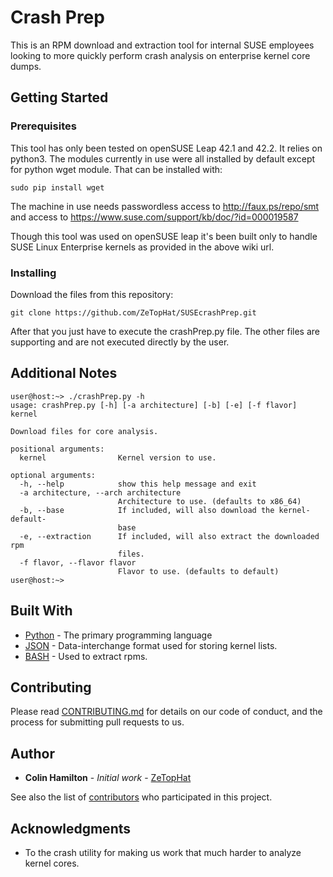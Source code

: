 # Crash Prep

This is an RPM download and extraction tool for internal SUSE employees looking to more quickly perform crash analysis on enterprise kernel core dumps.

## Getting Started

 

### Prerequisites

This tool has only been tested on openSUSE Leap 42.1 and 42.2. It relies on python3. The modules currently in use were all installed by default except for python wget module. That can be installed with:

```
sudo pip install wget
```

The machine in use needs passwordless access to http://faux.ps/repo/smt and access to https://www.suse.com/support/kb/doc/?id=000019587

Though this tool was used on openSUSE leap it's been built only to handle SUSE Linux Enterprise kernels as provided in the above wiki url.

### Installing

Download the files from this repository:

```
git clone https://github.com/ZeTopHat/SUSEcrashPrep.git
```

After that you just have to execute the crashPrep.py file. The other files are supporting and are not executed directly by the user.

## Additional Notes

```
user@host:~> ./crashPrep.py -h
usage: crashPrep.py [-h] [-a architecture] [-b] [-e] [-f flavor] kernel

Download files for core analysis.

positional arguments:
  kernel                Kernel version to use.

optional arguments:
  -h, --help            show this help message and exit
  -a architecture, --arch architecture
                        Architecture to use. (defaults to x86_64)
  -b, --base            If included, will also download the kernel-default-
                        base
  -e, --extraction      If included, will also extract the downloaded rpm
                        files.
  -f flavor, --flavor flavor
                        Flavor to use. (defaults to default)
user@host:~> 

```

## Built With

* [Python](https://www.python.org/) - The primary programming language
* [JSON](http://www.json.org/) - Data-interchange format used for storing kernel lists.
* [BASH](http://www.bash.org/) - Used to extract rpms.

## Contributing

Please read [CONTRIBUTING.md](https://github.com/ZeTopHat/SUSEcrashPrep/blob/master/CONTRIBUTING.md) for details on our code of conduct, and the process for submitting pull requests to us.

## Author

* **Colin Hamilton** - *Initial work* - [ZeTopHat](https://github.com/ZeTopHat)

See also the list of [contributors](https://github.com/ZeTopHat/SUSEcrashPrep/contributors) who participated in this project.

## Acknowledgments

* To the crash utility for making us work that much harder to analyze kernel cores.

